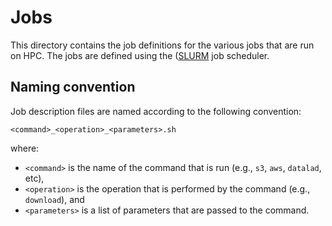 # Jobs

This directory contains the job definitions for the various jobs that are run on HPC. The jobs are defined using the ([SLURM](https://hpc-wiki.info/hpc/SLURM) job scheduler.


## Naming convention

Job description files are named according to the following convention:

```
<command>_<operation>_<parameters>.sh
```

where:

* `<command>` is the name of the command that is run (e.g., `s3`, `aws`, `datalad`, etc),
* `<operation>` is the operation that is performed by the command (e.g., `download`), and
* `<parameters>` is a list of parameters that are passed to the command.
